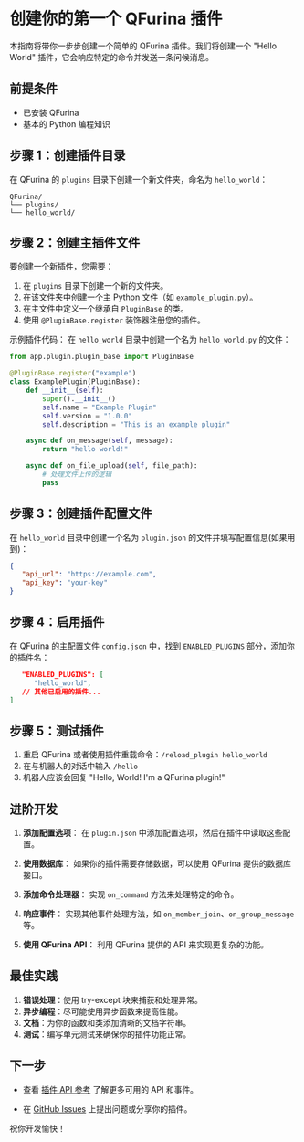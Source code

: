 # 创建你的第一个 QFurina 插件

本指南将带你一步步创建一个简单的 QFurina 插件。我们将创建一个 "Hello World" 插件，它会响应特定的命令并发送一条问候消息。

## 前提条件

- 已安装 QFurina
- 基本的 Python 编程知识

## 步骤 1：创建插件目录

在 QFurina 的 `plugins` 目录下创建一个新文件夹，命名为 `hello_world`：
```
QFurina/
└── plugins/
└── hello_world/
```


## 步骤 2：创建主插件文件
要创建一个新插件，您需要：

1. 在 `plugins` 目录下创建一个新的文件夹。
2. 在该文件夹中创建一个主 Python 文件（如 `example_plugin.py`）。
3. 在主文件中定义一个继承自 `PluginBase` 的类。
4. 使用 `@PluginBase.register` 装饰器注册您的插件。

示例插件代码：
在 `hello_world` 目录中创建一个名为 `hello_world.py` 的文件：
```python
from app.plugin.plugin_base import PluginBase

@PluginBase.register("example")
class ExamplePlugin(PluginBase):
    def __init__(self):
        super().__init__()
        self.name = "Example Plugin"
        self.version = "1.0.0"
        self.description = "This is an example plugin"

    async def on_message(self, message):
        return "hello world!"

    async def on_file_upload(self, file_path):
        # 处理文件上传的逻辑
        pass
```



## 步骤 3：创建插件配置文件

在 `hello_world` 目录中创建一个名为 `plugin.json` 的文件并填写配置信息(如果用到)：
```json
{
   "api_url": "https://example.com",
   "api_key": "your-key"
}
```



## 步骤 4：启用插件

在 QFurina 的主配置文件 `config.json` 中，找到 `ENABLED_PLUGINS` 部分，添加你的插件名：
```json
   "ENABLED_PLUGINS": [
      "hello_world",
   // 其他已启用的插件...
]
```


## 步骤 5：测试插件

1. 重启 QFurina 或者使用插件重载命令：`/reload_plugin hello_world`
2. 在与机器人的对话中输入 `/hello`
3. 机器人应该会回复 "Hello, World! I'm a QFurina plugin!"

## 进阶开发

1. **添加配置选项**：
   在 `plugin.json` 中添加配置选项，然后在插件中读取这些配置。

2. **使用数据库**：
   如果你的插件需要存储数据，可以使用 QFurina 提供的数据库接口。

3. **添加命令处理器**：
   实现 `on_command` 方法来处理特定的命令。

4. **响应事件**：
   实现其他事件处理方法，如 `on_member_join`、`on_group_message` 等。

5. **使用 QFurina API**：
   利用 QFurina 提供的 API 来实现更复杂的功能。

## 最佳实践

1. **错误处理**：使用 try-except 块来捕获和处理异常。
2. **异步编程**：尽可能使用异步函数来提高性能。
3. **文档**：为你的函数和类添加清晰的文档字符串。
4. **测试**：编写单元测试来确保你的插件功能正常。

## 下一步

- 查看 [插件 API 参考](/plugins/api.html) 了解更多可用的 API 和事件。
<!-- - 浏览 [社区插件仓库](https://github.com/syuchua/QFurina-plugins) 获取灵感。 -->
- 在 [GitHub Issues](https://github.com/syuchua/QFurina/issues) 上提出问题或分享你的插件。

祝你开发愉快！